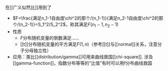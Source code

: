 在[[广义似然比]]用到了
- $F=\frac{满足n_1-1自由度\chi^2的那个/(n_1-1)}{满足n_2-1自由度\chi^2的那个/(n_2-1)}=S_1^2/S_2^2$，称其满足$F(n_1-1,n_2-1)$
- 性质
  - $F$分布随机变量的倒数满足……
  - [[t]]分布随机变量的平方满足$F(1,n)$（参考[[t]]与[[normal]]关系，注意分子分母独立性）
- 应用：类比[[distribution/gamma]]可用来曲线救国[[chi-square]]. 涉及[[gamma-function]]，指数分布等等的“比值”有时可以用f分布曲线救国